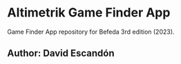 # Altimetrik Game Finder App

Game Finder App repository for Befeda 3rd edition (2023).

## Author: David Escandón

